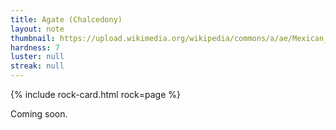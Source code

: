 ```yaml
---
title: Agate (Chalcedony)
layout: note
thumbnail: https://upload.wikimedia.org/wikipedia/commons/a/ae/Mexican_Crazy_Lace_Agate_-_World%27s_Best.jpg
hardness: 7
luster: null
streak: null
---
```

{% include rock-card.html rock=page %}

Coming soon.
